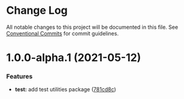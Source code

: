 # Change Log

All notable changes to this project will be documented in this file.
See [Conventional Commits](https://conventionalcommits.org) for commit guidelines.

# 1.0.0-alpha.1 (2021-05-12)

### Features

- **test:** add test utilities package ([781cd8c](https://github.com/rupert-ong/evergreen-ui/commit/781cd8ca89a72d5554df0712224d59e2d2e55ff8))
